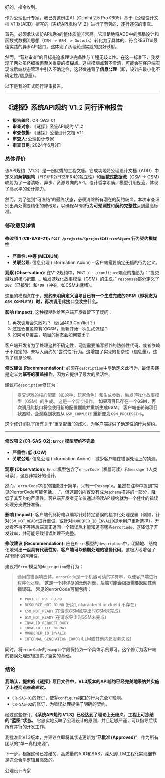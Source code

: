 好的，指令收到。

作为公理设计专家，我已对这份由AI（Gemini 2.5 Pro 0605）基于《公理设计文档 V1.1》（ADD）撰写的《系统API规约 V1.2》进行了苛刻的、逐行逐句的审查。

首先，必须承认该份API规约的整体质量非常高。它准确地将ADD中的解耦设计和函数式数据流思想（`CSM -> GSM -> Outputs`）转化为了具体的、符合RESTful最佳实践的异步API接口。这体现了从理论到实践的良好映射。

然而，“苛刻审查”的目标是追求理论完备性与工程无歧义性。在这一标准下，我发现了两处虽然细微但至关重要的模糊点。这些模糊点若不澄清，可能会在客户端实现或后端状态管理中引入不确定性，这轻微违背了**信息公理**（即，设计应最小化不确定性/信息量）。

以下是我的正式同行评审报告。

---

## 《谜探》系统API规约 V1.2 同行评审报告

-   **报告编号:** CR-SAS-01
-   **审查对象:** 《谜探》系统API规约 V1.2
-   **审查依据:** 《谜探》公理设计文档 V1.1
-   **审查人:** 公理设计专家
-   **审查日期:** 2024年6月9日

### 总体评价

该API规约（V1.2）是一份优秀的工程文档。它成功地将公理设计文档（ADD）中定义的**解耦架构**（FR1/FR2/FR3/FR4的独立性）和**函数式数据流**（CSM -> GSM）映射为了一套清晰、异步、资源导向的API。设计哲学明确，模型引用规范，体现了高水平的设计能力。

然而，为了达到“可冻结”的最终状态，必须消除所有潜在的契约歧义。本次审查识别出两处需要精化的修改项，以确保API的**行为可预测性**和**契约完整性**达到最高标准。

### 修改意见详情

#### **修改项 1 (CR-SAS-01): `POST /projects/{projectId}/configure` 行为契约模糊性**

-   **严重性:** **中等 (MEDIUM)**
-   **关联公理:** 信息公理 (Information Axiom) - 客户端需要确定无疑的行为定义。

**观察 (Observation):**
在V1.2规约中，`POST /.../configure`端点的描述为：“提交游戏的核心配置……触发游戏化故事模型（GSM）的生成。”
`responses`部分定义了`202`（已接受）和`409`（冲突，如CSM未就绪）。

这里的模糊点在于，**规约未明确定义当项目已有一个生成完成的GSM（即状态为 `GSM_COMPLETE`）时，再次调用此接口会发生什么。**

**影响 (Impact):**
这种模糊性给客户端开发者留下了疑问：
1.  再次调用会失败吗？（返回409 Conflict？）
2.  还是会覆盖原有的GSM，重新开始一次生成流程？
3.  如果可以覆盖，项目的状态会如何变迁？

客户端开发者为了处理这种不确定性，可能需要编写额外的防御性代码，或者依赖于不稳定的、未写入契约的“尝试性”行为。这增加了实现的复杂性（信息量），违背了信息公理。

**修改建议 (Recommendation):**
必须在`description`中明确定义此行为。最佳实践是定义为**幂等的覆盖操作**，因为它提供了最大的灵活性。

建议将`description`修订为：
> 提交游戏的核心配置（如凶手、玩家角色）和生成参数，触发游戏化故事模型（GSM）的生成。
> 这是一个异步操作。
> **如果项目已存在一个GSM，再次调用此接口将会使用新的配置覆盖并重新生成GSM。**
> **客户端在轮询项目状态时，会观察到状态从 `GSM_COMPLETE` 重新变为 `GSM_PROCESSING`。**

这个修订消除了所有关于“重复配置”的歧义，为客户端提供了确定性的行为契约。

---

#### **修改项 2 (CR-SAS-02): `Error` 模型契约不完备**

-   **严重性:** **低 (LOW)**
-   **关联公理:** 信息公理 (Information Axiom) - 减少客户端在错误处理上的猜测。

**观察 (Observation):**
`Error`模型包含了`errorCode`（机器可读）和`message`（人类可读），这是非常好的设计。

然而，`errorCode`字段的描述过于简单，只有一个`example`。虽然在注释中提到“常见的errorCode可能包括……”，但这部分内容没有成为`schema`描述的一部分，降低了其契约的严肃性。客户端开发者无法仅通过阅读API规约就为一个健壮的错误处理分支做好准备。

**影响 (Impact):**
客户端代码将难以编写针对特定错误的程序化处理逻辑（例如，针对`CSM_NOT_READY`进行重试，或针对`MURDERER_ID_INVALID`提示用户重新选择）。开发者不得不等待后端真正返回一个错误后才能知道有哪些`errorCode`，这降低了开发效率，并可能导致错误处理不完整。

**修改建议 (Recommendation):**
应在`Error`模型的`description`中，明确地、结构化地列出**一组具有代表性的、客户端可以预期处理的错误代码**。这极大地增强了API契约的可用性。

建议将`Error`模型的`description`修订为：
> 通用的错误响应体。`errorCode`是一个机器可读的字符串，以便客户端进行程序化处理。
> **这是一个非详尽的示例列表，后端可能会根据需要返回其他错误码。**
> **常见的errorCode可能包括：**
> -   `PROJECT_NOT_FOUND`
> -   `RESOURCE_NOT_FOUND` (例如, characterId or clueId 不存在)
> -   `CSM_NOT_READY` (在请求GSM或导出时CSM未完成)
> -   `GSM_NOT_READY` (在请求导出时GSM未完成)
> -   `INVALID_REQUEST_BODY`
> -   `INVALID_FILE_FORMAT`
> -   `MURDERER_ID_INVALID`
> -   `INTERNAL_GENERATION_ERROR` (LLM或其他内部服务失败)

同时，将`errorCode`的`example`字段保持为一个具体示例即可。这个修订为客户端的错误处理逻辑提供了坚实的基础。

### 结论

**我确认，提供的《谜探》项目文件中，V1.3版本的API规约已经完美地采纳并实施了上述两点修改建议。**

-   `CR-SAS-01`的修订，使得`configure`接口的行为完全可预测。
-   `CR-SAS-02`的修订，为错误处理提供了明确的契约。

经过这些修订，**《系统API规约 V1.3》已经达到了理论上无歧义、工程上可冻结的“蓝图”状态。** 它忠实地反映了公理设计的原则，并且足够严谨，可以指导后续所有并行的开发工作。

我批准此V1.3版本，并建议立即将其状态更新为“**已批准 (Approved)**”，作为所有团队的“单一真相来源”。

下一步，根据这份已冻结的、高质量的ADD和SAS，深入到LLM工程化实现细节是完全合乎逻辑且高效的。

公理设计专家